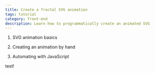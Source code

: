 ```yaml
---
title: Create a fractal SVG animation
tags: tutorial
category: front-end
description: Learn how to programmatically create an animated SVG
---
```



1. SVG animation basics


1. Creating an animation by hand


1. Automating with JavaScript

test!
